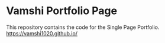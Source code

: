 # Vamshi Portfolio Page

This repository contains the code for the Single Page Portfolio.
https://vamshi1020.github.io/


